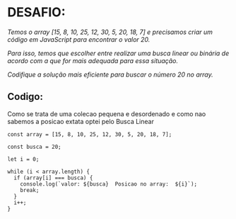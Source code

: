 # DESAFIO:

*Temos o array [15, 8, 10, 25, 12, 30, 5, 20, 18, 7] e precisamos criar um código em JavaScript para encontrar o valor 20.*

*Para isso, temos que escolher entre realizar uma busca linear ou binária de acordo com a que for mais adequada para essa situação.*

*Codifique a solução mais eficiente para buscar o número 20 no array.*


## Codigo:

Como se trata de uma colecao pequena e  desordenado
e como nao sabemos a posicao extata optei pelo Busca Linear



	const array = [15, 8, 10, 25, 12, 30, 5, 20, 18, 7];

	const busca = 20;

	let i = 0;

	while (i < array.length) {
	  if (array[i] === busca) {
	    console.log(`valor: ${busca}  Posicao no array:  ${i}`);
	    break;
	  }
	  i++;
	}

